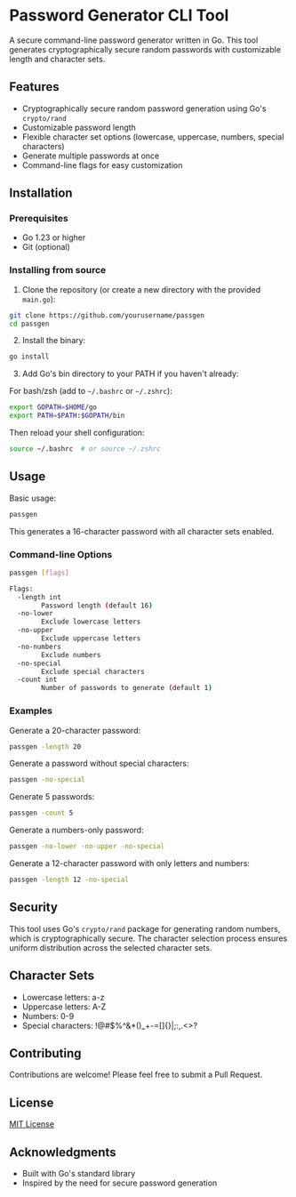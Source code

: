 # Password Generator CLI Tool

A secure command-line password generator written in Go. This tool generates cryptographically secure random passwords with customizable length and character sets.

## Features

- Cryptographically secure random password generation using Go's `crypto/rand`
- Customizable password length
- Flexible character set options (lowercase, uppercase, numbers, special characters)
- Generate multiple passwords at once
- Command-line flags for easy customization

## Installation

### Prerequisites

- Go 1.23 or higher
- Git (optional)

### Installing from source

1. Clone the repository (or create a new directory with the provided `main.go`):
```bash
git clone https://github.com/yourusername/passgen
cd passgen
```

2. Install the binary:
```bash
go install
```

3. Add Go's bin directory to your PATH if you haven't already:

For bash/zsh (add to `~/.bashrc` or `~/.zshrc`):
```bash
export GOPATH=$HOME/go
export PATH=$PATH:$GOPATH/bin
```

Then reload your shell configuration:
```bash
source ~/.bashrc  # or source ~/.zshrc
```

## Usage

Basic usage:
```bash
passgen
```

This generates a 16-character password with all character sets enabled.

### Command-line Options

```bash
passgen [flags]

Flags:
  -length int
        Password length (default 16)
  -no-lower
        Exclude lowercase letters
  -no-upper
        Exclude uppercase letters
  -no-numbers
        Exclude numbers
  -no-special
        Exclude special characters
  -count int
        Number of passwords to generate (default 1)
```

### Examples

Generate a 20-character password:
```bash
passgen -length 20
```

Generate a password without special characters:
```bash
passgen -no-special
```

Generate 5 passwords:
```bash
passgen -count 5
```

Generate a numbers-only password:
```bash
passgen -no-lower -no-upper -no-special
```

Generate a 12-character password with only letters and numbers:
```bash
passgen -length 12 -no-special
```

## Security

This tool uses Go's `crypto/rand` package for generating random numbers, which is cryptographically secure. The character selection process ensures uniform distribution across the selected character sets.

## Character Sets

- Lowercase letters: a-z
- Uppercase letters: A-Z
- Numbers: 0-9
- Special characters: !@#$%^&*()_+-=[]{}|;:,.<>?

## Contributing

Contributions are welcome! Please feel free to submit a Pull Request.

## License

[MIT License](LICENSE)

## Acknowledgments

- Built with Go's standard library
- Inspired by the need for secure password generation
